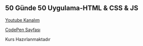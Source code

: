 ## 50 Günde 50 Uygulama-HTML & CSS & JS

[Youtube Kanalım](https://www.youtube.com/channel/UCxSgy7kAjD5r9zXMxt9DtAQ?view_as=subscriber)

[CodePen Sayfası](https://codepen.io/collection/DydPjr?grid_type=list&sort_by=id)

Kurs Hazırlanmaktadır